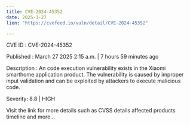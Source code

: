 ```yaml
---
title: CVE-2024-45352
date: 2025-3-27
lien: "https://cvefeed.io/vuln/detail/CVE-2024-45352"

---
```


CVE ID : CVE-2024-45352

Published :  March 27
2025
2:15 a.m. | 7 hours
59 minutes ago

Description : An code execution vulnerability exists in the Xiaomi smarthome application product. The vulnerability is caused by improper input validation and can be exploited by attackers to execute malicious code.

Severity: 8.8 | HIGH

Visit the link for more details
such as CVSS details
affected products
timeline
and more...
